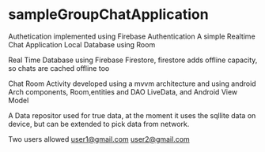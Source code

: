 # sampleGroupChatApplication
Authetication implemented using Firebase Authentication
A simple Realtime Chat Application
Local Database using Room 

Real Time Database using Firebase Firestore, firestore adds offline capacity, so chats are cached offline too


Chat Room Activity developed using a mvvm architecture and using android Arch components, Room,entities and DAO LiveData, and Android View Model

A Data repositor used for true data, at the moment it uses the sqllite data on device, but can be extended to pick data from
network. 



Two  users allowed
user1@gmail.com
user2@gmail.com
